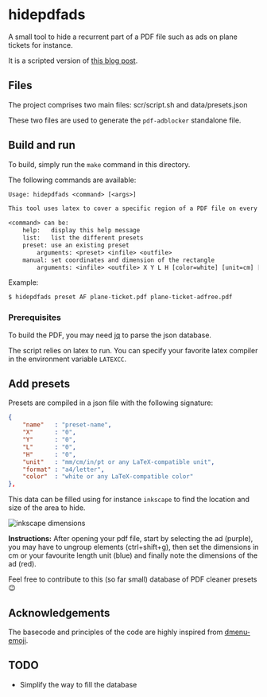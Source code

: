 # hidepdfads

A small tool to hide a recurrent part of a PDF file such as ads on plane tickets for instance.

It is a scripted version of [this blog post](https://blog.epheme.re/tips/latex-ad-block.html).

## Files

The project comprises two main files: scr/script.sh and data/presets.json

These two files are used to generate the `pdf-adblocker` standalone file.

## Build and run

To build, simply run the `make` command in this directory.

The following commands are available:
```txt
Usage: hidepdfads <command> [<args>]

This tool uses latex to cover a specific region of a PDF file on every page.

<command> can be:
	help:	display this help message
	list:	list the different presets
	preset:	use an existing preset
		arguments: <preset> <infile> <outfile>
	manual:	set coordinates and dimension of the rectangle
		arguments: <infile> <outfile> X Y L H [color=white] [unit=cm] [format=a4paper]
```

Example:
```sh
$ hidepdfads preset AF plane-ticket.pdf plane-ticket-adfree.pdf
```

### Prerequisites

To build the PDF, you may need [jq](https://stedolan.github.io/jq/) to parse the json database.

The script relies on latex to run. You can specify your favorite latex compiler in the environment variable `LATEXCC`.

## Add presets

Presets are compiled in a json file with the following signature:
```json
{
    "name"   : "preset-name",
    "X"      : "0",
    "Y"      : "0",
    "L"      : "0",
    "H"      : "0",
    "unit"   : "mm/cm/in/pt or any LaTeX-compatible unit",
    "format" : "a4/letter",
    "color"  : "white or any LaTeX-compatible color"
},
```

This data can be filled using for instance `inkscape` to find the location and size of the area to hide.

![inkscape dimensions](https://blog.epheme.re/examples/inkscape-adblock.png)

**Instructions:** After opening your pdf file, start by selecting the ad (purple), you may have to ungroup elements (ctrl+shift+g), then set the dimensions in cm or your favourite length unit (blue) and finally note the dimensions of the ad (red).

Feel free to contribute to this (so far small) database of PDF cleaner presets 😉

## Acknowledgements 

The basecode and principles of the code are highly inspired from [dmenu-emoji](https://github.com/porras/dmenu-emoji).

## TODO

* Simplify the way to fill the database
